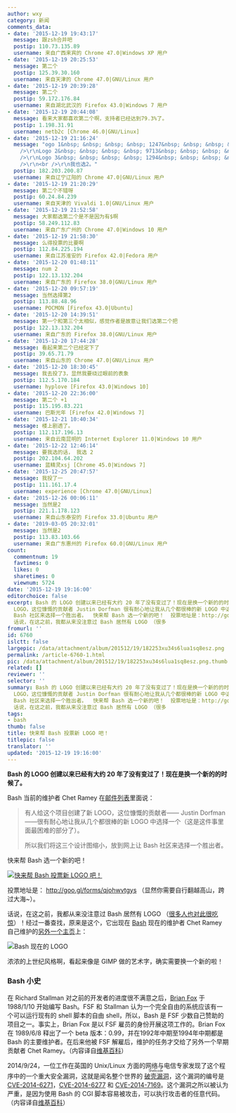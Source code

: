 ```yaml
---
author: wxy
category: 新闻
comments_data:
- date: '2015-12-19 19:43:17'
  message: 跟zsh合并吧
  postip: 110.73.135.89
  username: 来自广西来宾的 Chrome 47.0|Windows XP 用户
- date: '2015-12-19 20:25:53'
  message: 第二个
  postip: 125.39.30.160
  username: 来自天津的 Chrome 47.0|GNU/Linux 用户
- date: '2015-12-19 20:39:28'
  message: 第二个
  postip: 59.172.176.84
  username: 来自湖北武汉的 Firefox 43.0|Windows 7 用户
- date: '2015-12-19 20:44:08'
  message: 看来大家都喜欢第二个啊，支持者已经达到79.3%了。
  postip: 1.198.31.91
  username: netb2c [Chrome 46.0|GNU/Linux]
- date: '2015-12-19 21:16:24'
  message: "ogo 1&nbsp; &nbsp; &nbsp; &nbsp; 1247&nbsp; &nbsp; &nbsp; &nbsp; 10.2%<br
    />\r\nLogo 2&nbsp; &nbsp; &nbsp; &nbsp; 9713&nbsp; &nbsp; &nbsp; &nbsp; 79.3%<br
    />\r\nLogo 3&nbsp; &nbsp; &nbsp; &nbsp; 1294&nbsp; &nbsp; &nbsp; &nbsp; 10.6%<br
    />\r\n<br />\r\n我也选2。"
  postip: 182.203.200.87
  username: 来自辽宁辽阳的 Chrome 47.0|GNU/Linux 用户
- date: '2015-12-19 21:20:29'
  message: 第二个不错呀
  postip: 60.24.84.239
  username: 来自天津的 Vivaldi 1.0|GNU/Linux 用户
- date: '2015-12-19 21:52:58'
  message: 大家都选第二个是不是因为有$啊
  postip: 58.249.112.83
  username: 来自广东广州的 Chrome 47.0|Windows 10 用户
- date: '2015-12-19 21:58:30'
  message: 么得投票的比要啊
  postip: 112.84.225.194
  username: 来自江苏淮安的 Firefox 42.0|Fedora 用户
- date: '2015-12-20 01:48:11'
  message: num 2
  postip: 122.13.132.204
  username: 来自广东的 Firefox 38.0|GNU/Linux 用户
- date: '2015-12-20 09:57:19'
  message: 当然选择第2
  postip: 113.88.48.96
  username: POCMON [Firefox 43.0|Ubuntu]
- date: '2015-12-20 14:39:51'
  message: 第一个和第三个太相似，感觉作者是故意让我们选第二个把
  postip: 122.13.132.204
  username: 来自广东的 Firefox 38.0|GNU/Linux 用户
- date: '2015-12-20 17:44:28'
  message: 看起来第二个已经定下了
  postip: 39.65.71.79
  username: 来自山东的 Chrome 47.0|GNU/Linux 用户
- date: '2015-12-20 18:30:45'
  message: 我去投了3，显然我要绕过眼前的表象
  postip: 112.5.170.184
  username: hyplove [Firefox 43.0|Windows 10]
- date: '2015-12-20 22:36:00'
  message: 第二个 +1
  postip: 115.195.83.221
  username: 巴斯光年 [Firefox 42.0|Windows 7]
- date: '2015-12-21 10:40:34'
  message: 楼上剧透了。
  postip: 112.117.196.13
  username: 来自云南昆明的 Internet Explorer 11.0|Windows 10 用户
- date: '2015-12-22 12:46:14'
  message: 要我选的话， 我选 2
  postip: 202.104.64.202
  username: 蓝精灵xsj [Chrome 45.0|Windows 7]
- date: '2015-12-25 20:47:57'
  message: 我投了一
  postip: 111.161.17.4
  username: experience [Chrome 47.0|GNU/Linux]
- date: '2015-12-26 00:06:11'
  message: 当然是2
  postip: 221.1.178.123
  username: 来自山东泰安的 Firefox 33.0|Ubuntu 用户
- date: '2019-03-05 20:32:01'
  message: 当然是2
  postip: 113.83.103.66
  username: 来自广东惠州的 Firefox 60.0|GNU/Linux 用户
count:
  commentnum: 19
  favtimes: 0
  likes: 0
  sharetimes: 0
  viewnum: 5724
date: '2015-12-19 19:16:00'
editorchoice: false
excerpt: Bash 的 LOGO 创建以来已经有大约 20 年了没有变过了！现在是换一个新的的时候了。 Bash 当前的维护者Chet Ramey 在邮件列表里面说：  有人给这个项目创建新
  LOGO，这位慷慨的贡献者 Justin Dorfman 很有耐心地让我从几个都很棒的新 LOGO 中选择一个（这是这件事里面最困难的部分了）。 所以我们将这三个设计图缩小，放到网上让
  Bash 社区来选择一个胜出者。  快来帮 Bash 选一个新的吧！  投票地址是：http://goo.gl/forms/qjohwvtgys（显然你需要自行翻越高山，跨过大海~）。
  话说，在这之前，我都从来没注意过 Bash 居然有 LOGO （很多
fromurl: ''
id: 6760
islctt: false
largepic: /data/attachment/album/201512/19/182253xu34s6lua1sq8esz.png
permalink: /article-6760-1.html
pic: /data/attachment/album/201512/19/182253xu34s6lua1sq8esz.png.thumb.jpg
related: []
reviewer: ''
selector: ''
summary: Bash 的 LOGO 创建以来已经有大约 20 年了没有变过了！现在是换一个新的的时候了。 Bash 当前的维护者Chet Ramey 在邮件列表里面说：  有人给这个项目创建新
  LOGO，这位慷慨的贡献者 Justin Dorfman 很有耐心地让我从几个都很棒的新 LOGO 中选择一个（这是这件事里面最困难的部分了）。 所以我们将这三个设计图缩小，放到网上让
  Bash 社区来选择一个胜出者。  快来帮 Bash 选一个新的吧！  投票地址是：http://goo.gl/forms/qjohwvtgys（显然你需要自行翻越高山，跨过大海~）。
  话说，在这之前，我都从来没注意过 Bash 居然有 LOGO （很多
tags:
- bash
thumb: false
title: 快来帮 Bash 投票新 LOGO 吧！
titlepic: false
translator: ''
updated: '2015-12-19 19:16:00'
---
```


**Bash 的 LOGO 创建以来已经有大约 20 年了没有变过了！现在是换一个新的的时候了。**


Bash 当前的维护者 Chet Ramey 在[邮件列表](https://lists.gnu.org/archive/html/bug-bash/2015-12/msg00116.html)里面说：



> 
> 有人给这个项目创建了新 LOGO，这位慷慨的贡献者—— Justin Dorfman ——很有耐心地让我从几个都很棒的新 LOGO 中选择一个（这是这件事里面最困难的部分了）。
> 
> 
> 所以我们将这三个设计图缩小，放到网上让 Bash 社区来选择一个胜出者。 
> 
> 
> 


快来帮 Bash 选一个新的吧！


[![快来帮 Bash 投票新 LOGO 吧！](/data/attachment/album/201512/19/182253xu34s6lua1sq8esz.png)](http://imgur.com/RTK89fX)


投票地址是： <http://goo.gl/forms/qjohwvtgys> （显然你需要自行翻越高山，跨过大海~）。


话说，在这之前，我都从来没注意过 Bash 居然有 LOGO （[很多人也对此很吃惊](https://www.reddit.com/r/linux/comments/3x86e7/vote_for_a_new_bash_logo/)）！经过一番查找，原来是这个，它出现在 [Bash](https://www.gnu.org/software/bash/) 现在的维护者 Chet Ramey 自己维护的[另外一个主页](http://tiswww.case.edu/php/chet/bash/bashtop.html)上：


![Bash 现在的 LOGO](/data/attachment/album/201512/19/191639twuxwdhxati1a1ab.jpg)


浓浓的上世纪风格啊，看起来像是 GIMP 做的艺术字，确实需要换一个新的啦！


### Bash 小史


在 Richard Stallman 对之前的开发者的进度很不满意之后，[Brian Fox](https://en.wikipedia.org/wiki/Brian_Fox_(computer_programmer) "Brian Fox (computer programmer)") 于 1988/1/10 开始编写 Bash。FSF 和 Stallman 认为一个完全自由的系统应该有一个可以运行现有的 shell 脚本的自由 shell，所以，Bash 是 FSF 少数自己赞助的项目之一。事实上，Brian Fox 是以 FSF 雇员的身份开展这项工作的。Brian Fox 在 1989/6/8 释出了一个 beta 版本：0.99，并在1992年中期至1994年中期都是 Bash 的主要维护者。在后来他被 FSF 解雇后，维护的任务才交给了另外一个早期贡献者 Chet Ramey。（内容译自[维基百科](https://en.wikipedia.org/wiki/Bash_(Unix_shell)#History)）


2014/9/24，一位工作在英国的 Unix/Linux 方面的网络与电信专家发现了这个程序中的一个重大安全漏洞，这就是闻名整个世界的<ruby> <a href="https://en.wikipedia.org/wiki/Shellshock_(software_bug)">  破壳漏洞 </a> <rp>  （ </rp> <rt>  Shellcode </rt> <rp>  ） </rp></ruby>，这个漏洞的编号是 [CVE-2014-6271](http://cve.mitre.org/cgi-bin/cvename.cgi?name=CVE-2014-6271)，[CVE-2014-6277](https://cve.mitre.org/cgi-bin/cvename.cgi?name=2014-6277) 和 [CVE-2014-7169](http://cve.mitre.org/cgi-bin/cvename.cgi?name=CVE-2014-7169)。这个漏洞之所以被认为严重，是因为使用 Bash 的 CGI 脚本容易被攻击，可以执行攻击者的任意代码。（内容译自[维基百科](https://en.wikipedia.org/wiki/Bash_(Unix_shell)#History)）